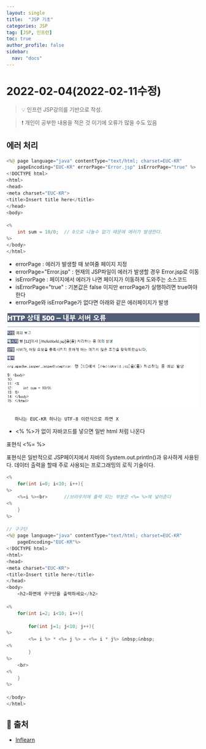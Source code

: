 ```yaml
---
layout: single
title:  "JSP 기초"
categories: JSP 
tag: [JSP, 인프런]
toc: true
author_profile: false
sidebar:
  nav: "docs"
---
```


# 2022-02-04(2022-02-11수정)

<!--Quote-->
> 💡 인프런 JSP강의를 기반으로 작성.

> ❗ 개인이 공부한 내용을 적은 것 이기에 오류가 많을 수도 있음 



## 에러 처리

```java
<%@ page language="java" contentType="text/html; charset=EUC-KR"
    pageEncoding="EUC-KR" errorPage="Error.jsp" isErrorPage="true" %>
<!DOCTYPE html>
<html>
<head>
<meta charset="EUC-KR">
<title>Insert title here</title>
</head>
<body>

<%
	int sum = 10/0;  // 0으로 나눌수 없기 때문에 에러가 발생한다. 
%>
</body>
</html>

```
- errorPage :  에러가 발생할 때 보여줄 페이지 지정
- errorPage="Error.jsp" : 현재의 JSP파일이 에러가 발생할 경우 Error.jsp로 이동
- isErrorPage : 페이지에서 에러가 나면 페이지가 이동하게 도와주는 소스코드
- isErrorPage="true" :  기본값은 false 이지만 errorPage가 실행하려면 true여야 한다
- errorPage와 isErrorPage가 없다면 아래와 같은 에러페이지가 발생
    
![error.png](/assets/images/posts/2022-02-11//error.png)
    


       하나는 EUC-KR 하나는 UTF-8 이런식으로 하면 X

- <% %>가 없이 자바코드를 넣으면 일반 html 처럼 나온다


표현식 <%= %>

표현식은 일반적으로 JSP페이지에서 자바의 System.out.println()과 유사하게 사용된다. 데이터 출력을 할때 주로 사용되는 프로그래밍의 로직 기술이다. 

```java
<%
	for(int i=0; i<10; i++){
%>	
	<%=i %><br>      //브라우저에 출력 되는 부분은 <%= %>에 넣어준다 
<% 
	}
%>

// 구구단 
<%@ page language="java" contentType="text/html; charset=EUC-KR"
    pageEncoding="EUC-KR"%>
<!DOCTYPE html>
<html>
<head>
<meta charset="EUC-KR">
<title>Insert title here</title>
</head>
<body>
	<h2>화면에 구구단을 출력하세요</h2>
	
<%
	for(int i=2; i<10; i++){ 	
		
		for(int j=1; j<10; j++){
%>
		<%= i %> * <%= j %> = <%= i * j%> &nbsp;&nbsp;
<% 			
		}
%>
	<br>
<%
	}
%>

</body>
</html>
```

## 📑 출처 
 - [Inflearn](https://www.inflearn.com/course/jsp-%EC%9B%B9%EA%B0%9C%EB%B0%9C-%EC%87%BC%ED%95%91%EB%AA%B0-%ED%94%84%EB%A1%9C%EA%B7%B8%EB%9E%98%EB%B0%8D/dashboard)